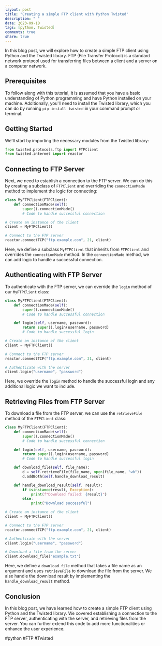 ```yaml
---
layout: post
title: "Creating a simple FTP client with Python Twisted"
description: " "
date: 2023-09-18
tags: [python, Twisted]
comments: true
share: true
---
```

In this blog post, we will explore how to create a simple FTP client using Python and the Twisted library. FTP (File Transfer Protocol) is a standard network protocol used for transferring files between a client and a server on a computer network.

## Prerequisites
To follow along with this tutorial, it is assumed that you have a basic understanding of Python programming and have Python installed on your machine. Additionally, you'll need to install the Twisted library, which you can do by running `pip install twisted` in your command prompt or terminal.

## Getting Started
We'll start by importing the necessary modules from the Twisted library:

```python
from twisted.protocols.ftp import FTPClient
from twisted.internet import reactor
```

## Connecting to FTP Server
Next, we need to establish a connection to the FTP server. We can do this by creating a subclass of `FTPClient` and overriding the `connectionMade` method to implement the logic for connecting:

```python
class MyFTPClient(FTPClient):
    def connectionMade(self):
        super().connectionMade()
        # Code to handle successful connection

# Create an instance of the client
client = MyFTPClient()

# Connect to the FTP server
reactor.connectTCP("ftp.example.com", 21, client)
```

Here, we define a subclass `MyFTPClient` that inherits from `FTPClient` and overrides the `connectionMade` method. In the `connectionMade` method, we can add logic to handle a successful connection.

## Authenticating with FTP Server
To authenticate with the FTP server, we can override the `login` method of our `MyFTPClient` class:

```python
class MyFTPClient(FTPClient):
    def connectionMade(self):
        super().connectionMade()
        # Code to handle successful connection

    def login(self, username, password):
        return super().login(username, password)
        # Code to handle successful login

# Create an instance of the client
client = MyFTPClient()

# Connect to the FTP server
reactor.connectTCP("ftp.example.com", 21, client)

# Authenticate with the server
client.login("username", "password")
```

Here, we override the `login` method to handle the successful login and any additional logic we want to include.

## Retrieving Files from FTP Server
To download a file from the FTP server, we can use the `retrieveFile` method of the `FTPClient` class:

```python
class MyFTPClient(FTPClient):
    def connectionMade(self):
        super().connectionMade()
        # Code to handle successful connection

    def login(self, username, password):
        return super().login(username, password)
        # Code to handle successful login

    def download_file(self, file_name):
        d = self.retrieveFile(file_name, open(file_name, "wb"))
        d.addBoth(self.handle_download_result)

    def handle_download_result(self, result):
        if isinstance(result, Exception):
            print(f"Download failed: {result}")
        else:
            print("Download successful")

# Create an instance of the client
client = MyFTPClient()

# Connect to the FTP server
reactor.connectTCP("ftp.example.com", 21, client)

# Authenticate with the server
client.login("username", "password")

# Download a file from the server
client.download_file("example.txt")
```

Here, we define a `download_file` method that takes a file name as an argument and uses `retrieveFile` to download the file from the server. We also handle the download result by implementing the `handle_download_result` method.

## Conclusion
In this blog post, we have learned how to create a simple FTP client using Python and the Twisted library. We covered establishing a connection to the FTP server, authenticating with the server, and retrieving files from the server. You can further extend this code to add more functionalities or enhance the user experience.

#python #FTP #Twisted